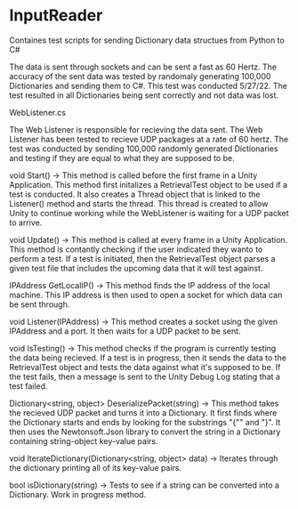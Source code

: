 # InputReader
Containes test scripts for sending Dictionary data structues from Python to C#
 
The data is sent through sockets and can be sent a fast as 60 Hertz. The accuracy of the sent data was tested by randomaly generating 100,000 Dictionaries and sending them to C#. This test was conducted 5/27/22. The test resulted in all Dictionaries being sent correctly and not data was lost.

WebListener.cs

The Web Listener is responsible for recieving the data sent. The Web Listener has been tested to recieve UDP packages at a rate of 60 hertz. The test was conducted by sending 100,000 randomly generated Dictionaries and testing if they are equal to what they are supposed to be. 

void Start() -> This method is called before the first frame in a Unity Application. This method first initalizes a RetrievalTest object to be used if a test is conducted. It also creates a Thread object that is linked to the Listener() method and starts the thread. This thread is created to allow Unity to continue working while the WebListener is waiting for a UDP packet to arrive.

void Update() -> This method is called at every frame in a Unity Application. This method is contantly checking if the user indicated they wanto to perform a test. If a test is initiated, then the RetrievalTest object parses a given test file that includes the upcoming data that it will test against.

IPAddress GetLocalIP() -> This method finds the IP address of the local machine. This IP address is then used to open a socket for which data can be sent through.

void Listener(IPAddress) -> This method creates a socket using the given IPAddress and a port. It then waits for a UDP packet to be sent.

void IsTesting() -> This method checks if the program is currently testing the data being recieved. If a test is in progress, then it sends the data to the RetrievalTest object and tests the data against what it's supposed to be. If the test fails, then a message is sent to the Unity Debug Log stating that a test failed.

Dictionary<string, object> DeserializePacket(string) -> This method takes the recieved UDP packet and turns it into a Dictionary. It first finds where the Dictionary starts and ends by looking for the substrings "{\"" and "}". It then uses the Newtonsoft.Json library to convert the string in a Dictionary containing string-object key-value pairs.

void IterateDictionary(Dictionary<string, object> data) -> Iterates through the dictionary printing all of its key-value pairs.

bool isDictionary(string) -> Tests to see if a string can be converted into a Dictionary. Work in progress method.


